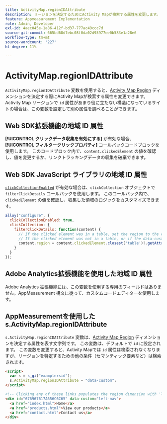 ```yaml
---
title: ActivityMap.regionIDAttribute
description: リージョンを決定するためにActivity Mapが検索する属性を変更します。
feature: Appmeasurement Implementation
role: Admin, Developer
exl-id: 4aec045e-1a86-412f-bd37-777ac49ccc7d
source-git-commit: 665bd68d7ebc08f0da02d93977ee0b583e1a28e6
workflow-type: tm+mt
source-wordcount: '227'
ht-degree: 11%

---
```


# ActivityMap.regionIDAttribute

`ActivityMap.regionIDAttribute` 変数を使用すると、[Activity Map Region](/help/components/dimensions/activity-map-region.md) ディメンションを決定する際にActivity Mapが検索する属性を変更できます。 Activity Map リージョンで `id` 属性があまり役に立たない構造になっているサイトの場合は、この変数を設定して別の属性を調べることができます。

## Web SDK拡張機能の地域 ID 属性

**[!UICONTROL クリックデータ収集を有効にする]** が有効な場合、**[!UICONTROL フィルタークリックプロパティ]** コールバックコードブロックを使用します。 このコードブロック内で、`content.clickedElement` の値を確認し、値を変更するか、リンクトラッキングデータの収集を破棄できます。

## Web SDK JavaScript ライブラリの地域 ID 属性

[`clickCollectionEnabled`](https://experienceleague.adobe.com/ja/docs/experience-platform/web-sdk/commands/configure/clickcollectionenabled) が有効な場合は、`clickCollection` オブジェクトで `filterClickDetails` コールバックを使用します。 このコールバック内で、`clickedElement` の値を確認し、収集した領域のロジックをカスタマイズできます。

```js
alloy("configure", {
  clickCollectionEnabled: true,
  clickCollection: {
    filterClickDetails: function(content) {
      // If the clicked element was in a table, set the region to the contents of the data-custom attribute
      // If the clicked element was not in a table, or if the data-custom attribute doesn't exist, leave region as-is
      content.region = content.clickedElement.closest('table')?.getAttribute('data-custom') || content.region;
    }
  }
});
```

## Adobe Analytics拡張機能を使用した地域 ID 属性

Adobe Analytics 拡張機能には、この変数を使用する専用のフィールドはありません。AppMeasurement 構文に従って、カスタムコードエディターを使用します。

## AppMeasurementを使用した s.ActivityMap.regionIDAttribute

`s.ActivityMap.regionIDAttribute` 変数は、[Activity Map Region](/help/components/dimensions/activity-map-region.md) ディメンションを決定する属性を表す文字列です。 この変数は、デフォルトで `id` に設定されます。 この変数を変更すると、Activity Mapでは `id` 属性は検索されなくなりますが、リージョンを特定するための他の条件（セマンティック要素など）は検索されます。

```html
<script>
  var s = s_gi("examplersid");
  s.ActivityMap.regionIDAttribute = "data-custom";
</script>

<!-- Clicking any of these links populates the region dimension with 'left-nav' -->
<div id="676967617A656C6C65" data-custom="left-nav">
  <a href="index.html">Home</a>
  <a href="products.html">View our products</a>
  <a href="contact.html">Contact us</a>
</div>
```
